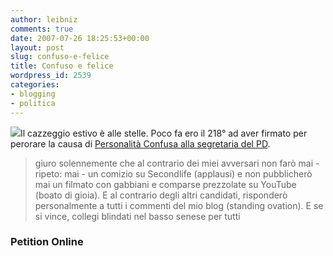 ```yaml
---
author: leibniz
comments: true
date: 2007-07-26 18:25:53+00:00
layout: post
slug: confuso-e-felice
title: Confuso e felice
wordpress_id: 2539
categories:
- blogging
- politica
---
```


[![](http://farm2.static.flickr.com/1359/888363744_0c37861a56_o.jpg)](http://cagnaccio.iobloggo.com/archive.php?eid=283)Il cazzeggio estivo è alle stelle. Poco fa ero il 218° ad aver firmato per perorare la causa di [Personalità Confusa alla segretaria del PD](http://www.petitiononline.com/06m08b84/petition.html).


> giuro solennemente che al contrario dei miei avversari non farò mai - ripeto: mai - un comizio su Secondlife (applausi) e non pubblicherò mai un filmato con gabbiani e comparse prezzolate su YouTube (boato di gioia). E al contrario degli altri candidati, risponderò personalmente a tutti i commenti del mio blog (standing ovation). E se si vince, collegi blindati nel basso senese per tutti




### Petition Online
